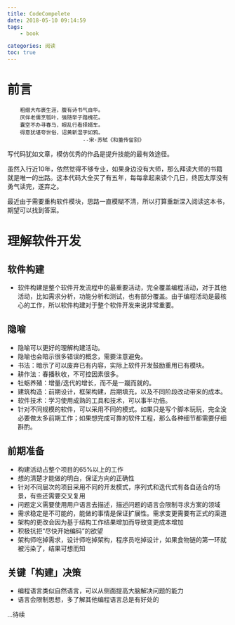```yaml
---
title: CodeCompelete
date: 2018-05-10 09:14:59
tags:
    - book

categories: 阅读
toc: true
---
```

# 前言

```
    粗缯大布裹生涯，腹有诗书气自华。
    厌伴老儒烹瓠叶，强随举子踏槐花。
    囊空不办寻春马，眼乱行看择婿车。
    得意犹堪夸世俗，诏黄新湿字如鸦。 
                        --宋·苏轼《和董传留别》
```

写代码犹如文章，模仿优秀的作品是提升技能的最有效途径。  
  
虽然入行近10年，依然觉得不够专业，如果身边没有大师，那么拜读大师的书籍就是唯一的出路。这本代码大全买了有五年，每每拿起来读个几日，终因太厚没有勇气读完，遂弃之。  

最近由于需要重构软件模块，思路一直模糊不清，所以打算重新深入阅读这本书，期望可以找到答案。

<!--more-->

# 理解软件开发

## 软件构建

* 软件构建是整个软件开发流程中的最重要活动，完全覆盖编程活动，对于其他活动，比如需求分析，功能分析和测试，也有部分覆盖。由于编程活动是最核心的工作，所以软件构建对于整个软件开发来说非常重要。

## 隐喻 

* 隐喻可以更好的理解构建活动。
* 隐喻也会暗示很多错误的概念，需要注意避免。
* 书法：暗示了可以废弃已有内容，实际上软件开发鼓励重用已有模块。
* 耕作法：春播秋收，不可控因素很多。
* 牡蛎养殖：增量/迭代的增长，而不是一蹴而就的。
* 建筑构造：前期设计，框架构建，后期填充，以及不同阶段改动带来的成本。
* 软件技术：学习使用成熟的工具和技术，可以事半功倍。
* 针对不同规模的软件，可以采用不同的模式。如果只是写个脚本玩玩，完全没必要做太多前期工作；如果想完成可靠的软件工程，那么各种细节都需要仔细斟酌。

## 前期准备
* 构建活动占整个项目的65%以上的工作
* 想的清楚才能做的明白，保证方向的正确性
* 针对不同层次的项目采用不同的开发模式，序列式和迭代式有各自适合的场景，有些还需要交叉复用
* 问题定义需要使用用户语言去描述，描述问题的语言会限制寻求方案的领域
* 需求稳定是不可能的，能做的事情是保证扩展性。需求变更需要有正式的渠道
* 架构的更改会因为基于结构工作结果增加而导致变更成本增加
* 积极抗拒“尽快开始编码”的欲望
* 架构师吃掉需求，设计师吃掉架构，程序员吃掉设计，如果食物链的第一环就被污染了，结果可想而知

## 关键「构建」决策
* 编程语言类似自然语言，可以从侧面提高大脑解决问题的能力
* 语言会限制思想，多了解其他编程语言总是有好处的

...待续
